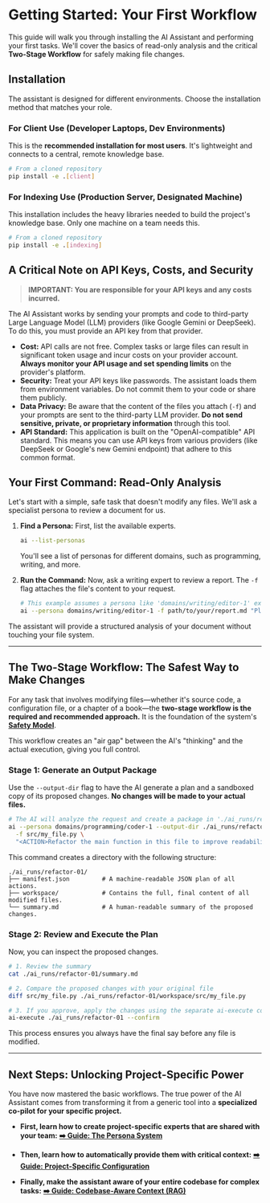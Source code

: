 # Getting Started: Your First Workflow

This guide will walk you through installing the AI Assistant and performing your first tasks. We'll cover the basics of read-only analysis and the critical **Two-Stage Workflow** for safely making file changes.

## Installation

The assistant is designed for different environments. Choose the installation method that matches your role.

### For Client Use (Developer Laptops, Dev Environments)
This is the **recommended installation for most users**. It's lightweight and connects to a central, remote knowledge base.
```bash
# From a cloned repository
pip install -e .[client]
```

### For Indexing Use (Production Server, Designated Machine)
This installation includes the heavy libraries needed to build the project's knowledge base. Only one machine on a team needs this.
```bash
# From a cloned repository
pip install -e .[indexing]
```

## A Critical Note on API Keys, Costs, and Security

> **IMPORTANT: You are responsible for your API keys and any costs incurred.**

The AI Assistant works by sending your prompts and code to third-party Large Language Model (LLM) providers (like Google Gemini or DeepSeek). To do this, you must provide an API key from that provider.

-   **Cost:** API calls are not free. Complex tasks or large files can result in significant token usage and incur costs on your provider account. **Always monitor your API usage and set spending limits** on the provider's platform.
-   **Security:** Treat your API keys like passwords. The assistant loads them from environment variables. Do not commit them to your code or share them publicly.
-   **Data Privacy:** Be aware that the content of the files you attach (`-f`) and your prompts are sent to the third-party LLM provider. **Do not send sensitive, private, or proprietary information** through this tool.
-   **API Standard:** This application is built on the "OpenAI-compatible" API standard. This means you can use API keys from various providers (like DeepSeek or Google's new Gemini endpoint) that adhere to this common format.


## Your First Command: Read-Only Analysis

Let's start with a simple, safe task that doesn't modify any files. We'll ask a specialist persona to review a document for us.

1.  **Find a Persona:** First, list the available experts.
    ```bash
    ai --list-personas
    ```
    You'll see a list of personas for different domains, such as programming, writing, and more.

2.  **Run the Command:** Now, ask a writing expert to review a report. The `-f` flag attaches the file's content to your request.
    ```bash
    # This example assumes a persona like 'domains/writing/editor-1' exists.
    ai --persona domains/writing/editor-1 -f path/to/your/report.md "Please review this report for clarity, tone, and grammatical errors."
    ```
The assistant will provide a structured analysis of your document without touching your file system.

---

## The Two-Stage Workflow: The Safest Way to Make Changes

For any task that involves modifying files—whether it's source code, a configuration file, or a chapter of a book—the **two-stage workflow is the required and recommended approach.** It is the foundation of the system's **[Safety Model](./safety_model.md)**.

This workflow creates an "air gap" between the AI's "thinking" and the actual execution, giving you full control.

### Stage 1: Generate an Output Package

Use the `--output-dir` flag to have the AI generate a plan and a sandboxed copy of its proposed changes. **No changes will be made to your actual files.**

```bash
# The AI will analyze the request and create a package in './ai_runs/refactor-01'
ai --persona domains/programming/coder-1 --output-dir ./ai_runs/refactor-01 \
  -f src/my_file.py \
  "<ACTION>Refactor the main function in this file to improve readability.</ACTION>"
```

This command creates a directory with the following structure:
```
./ai_runs/refactor-01/
├── manifest.json         # A machine-readable JSON plan of all actions.
├── workspace/            # Contains the full, final content of all modified files.
└── summary.md            # A human-readable summary of the proposed changes.
```

### Stage 2: Review and Execute the Plan

Now, you can inspect the proposed changes.

```bash
# 1. Review the summary
cat ./ai_runs/refactor-01/summary.md

# 2. Compare the proposed changes with your original file
diff src/my_file.py ./ai_runs/refactor-01/workspace/src/my_file.py

# 3. If you approve, apply the changes using the separate ai-execute command
ai-execute ./ai_runs/refactor-01 --confirm
```
This process ensures you always have the final say before any file is modified.

---

## Next Steps: Unlocking Project-Specific Power

You have now mastered the basic workflows. The true power of the AI Assistant comes from transforming it from a generic tool into a **specialized co-pilot for your specific project.**

-   **First, learn how to create project-specific experts that are shared with your team:**
    **[➡️ Guide: The Persona System](./personas.md)**

-   **Then, learn how to automatically provide them with critical context:**
    **[➡️ Guide: Project-Specific Configuration](./project_configuration.md)**

-   **Finally, make the assistant aware of your entire codebase for complex tasks:**
    **[➡️ Guide: Codebase-Aware Context (RAG)](./rag_workflow.md)**
